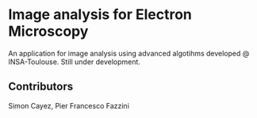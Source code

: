 # Image analysis for Electron Microscopy

An application for image analysis using advanced algotihms developed @ INSA-Toulouse.
Still under development.

## Contributors

Simon Cayez, Pier Francesco Fazzini
